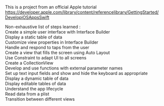 This is a project from an official Apple tutorial
https://developer.apple.com/library/content/referencelibrary/GettingStarted/DevelopiOSAppsSwift<br>




Non-exhaustive list of steps learned :<br>
Create a simple user interface with Interface Builder<br>
Display a static table of data<br>
Customize view properties in Interface Builder<br>
Handle and respond to taps from the user<br>
Create a view that fills the screen using Auto Layout<br>
Use Constraint to adapt UI to all screens<br>
Create a CollectionView<br>
Develop and use functions with external parameter names<br>
Set up text input fields and show and hide the keyboard as appropriate<br>
Display a dynamic table of data<br>
Display editable tables of data<br>
Understand the app lifecycle<br>
Read data from a plist<br>
Transition between different views<br>

